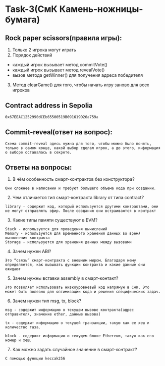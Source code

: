# Task-3(СмК Камень-ножницы-бумага)

## Rock paper scissors(правила игры):
1) Только 2 игрока могут играть 
2) Порядок действий
- каждый игрок вызывает метод commitVote()
- каждый игрок вызывает метод revealVote()
- вызов метода getWinner() для получения адреса победителя
3) Метод clearGame() для того, чтобы начать игру заново для всех игроков

## Contract address in Sepolia
```
0x67EEAC1252990dCEb65500519B091619D26a759a
```

## Commit-reveal(ответ на вопрос):
```
Схема commit-reveal здесь нужна для того, чтобы можно было понять, только в самом конце, какой выбор сделал игрок, а до этого, информация о выборе оставалась в секрете.
```

## Ответы на вопросы:

1. В чём особенность смарт-контрактов без конструктора? 
```
Они сложнее в написании и требуют большего объема кода при создании.
```

2. Чем отличается тип смарт-контракта library от типа contract?
```
library - содержит код, который используется другими контрактами, они не могут отправлять эфир. После создания они встраиваются в контракт
```

3. Какие типы памяти существуют в EVM?
```
Stack - используется для проведения вычислений
Memory - используется для временного хранения данных во время выполнения контракта
Storage - используется для хранения данных между вызовами
```
4. Зачем нужен ABI?
```
Это “связь” смарт-контракта с внешним миром. Благодаря нему определяется, как вызывать функции контракта и какие данные они ожидают
```

5. Зачем нужны вставки assembly в смарт-контакт?
```
Это позволяет использовать низкоуровневый код напрямую в СмК. Это может быть полезно для оптимизации кода и решения специфических задач.
```
6. Зачем нужен тип msg, tx, block?
```
msg - содержит информацию о текущем вызове контракта(адрес отправителя, значение ether, данные вызова)

tx - содержит информацию о текущей транзакции, такую как ее хеш и количество газа.

block - содержит информацию о текущем блоке Ethereum, такую как его номер и хеш.
```

7. Как можно задать случайное значение в смарт-контракт?
```
С помощью функции keccak256
```



